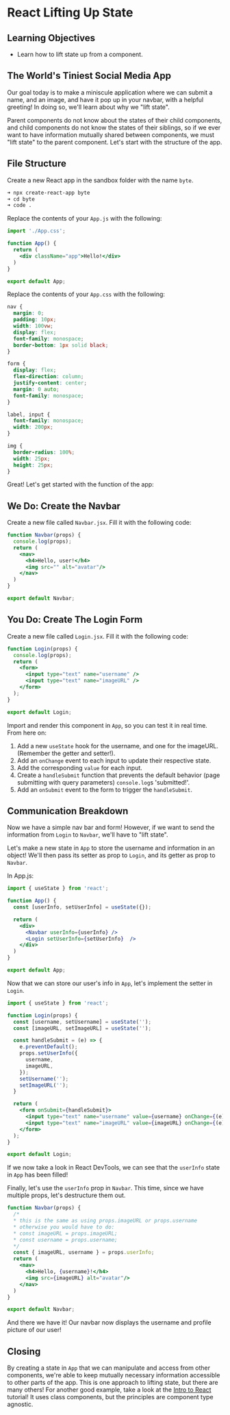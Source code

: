# React Lifting Up State

## Learning Objectives
- Learn how to lift state up from a component.

## The World's Tiniest Social Media App

Our goal today is to make a miniscule application where we can submit a name, and an image, and have it pop up in your navbar, with a helpful greeting! In doing so, we'll learn about why we "lift state".

Parent components do not know about the states of their child components, and child components do not know the states of their siblings, so if we ever want to have information mutually shared between components, we must "lift state" to the parent component. Let's start with the structure of the app.

## File Structure

Create a new React app in the sandbox folder with the name `byte`.

```sh
➜ npx create-react-app byte
➜ cd byte
➜ code .
```

Replace the contents of your `App.js` with the following:

```jsx
import './App.css';

function App() {
  return (
    <div className="app">Hello!</div>
  )
}

export default App;
```

Replace the contents of your `App.css` with the following:

```css
nav {
  margin: 0;
  padding: 10px;
  width: 100vw;
  display: flex;
  font-family: monospace;
  border-bottom: 1px solid black;
}

form {
  display: flex;
  flex-direction: column;
  justify-content: center;
  margin: 0 auto;
  font-family: monospace;
}

label, input {
  font-family: monospace;
  width: 200px;
}

img {
  border-radius: 100%;
  width: 25px;
  height: 25px;
}
```

Great! Let's get started with the function of the app:

## We Do: Create the Navbar

Create a new file called `Navbar.jsx`. Fill it with the following code:

```jsx
function Navbar(props) {
  console.log(props);
  return (
    <nav>
      <h4>Hello, user!</h4>
      <img src="" alt="avatar"/>
    </nav>
  )
}

export default Navbar;
```

## You Do: Create The Login Form

Create a new file called `Login.jsx`. Fill it with the following code:

```jsx
function Login(props) {
  console.log(props);
  return (
    <form>
      <input type="text" name="username" />
      <input type="text" name="imageURL" />
    </form>
  );
}

export default Login;
```

Import and render this component in `App`, so you can test it in real time. From here on:
1. Add a new `useState` hook for the username, and one for the imageURL. (Remember the getter and setter!).
1. Add an `onChange` event to each input to update their respective state.
1. Add the corresponding `value` for each input.
1. Create a `handleSubmit` function that prevents the default behavior (page submitting with query parameters) `console.log`s 'submitted!'.
1. Add an `onSubmit` event to the form to trigger the `handleSubmit`.

## Communication Breakdown

Now we have a simple nav bar and form! However, if we want to send the information from `Login` to `Navbar`, we'll have to "lift state".

Let's make a new state in `App` to store the username and information in an object! We'll then pass its setter as prop to `Login`, and its getter as prop to `Navbar`.

In App.js:

```jsx
import { useState } from 'react';

function App() {
  const [userInfo, setUserInfo] = useState({});

  return (
    <div>
      <Navbar userInfo={userInfo} />
      <Login setUserInfo={setUserInfo}  />
    </div>
  )
}

export default App;
```

Now that we can store our user's info in `App`, let's implement the setter in `Login`.

```jsx
import { useState } from 'react';

function Login(props) {
  const [username, setUsername] = useState('');
  const [imageURL, setImageURL] = useState('');

  const handleSubmit = (e) => {
    e.preventDefault();
    props.setUserInfo({
      username,
      imageURL,
    });
    setUsername('');
    setImageURL('');
  }

  return (
    <form onSubmit={handleSubmit}>
      <input type="text" name="username" value={username} onChange={(e) => setUsername(e.target.value)}/>
      <input type="text" name="imageURL" value={imageURL} onChange={(e) => setImageURL(e.target.value) }/>
    </form>
  );
}

export default Login;
```

If we now take a look in React DevTools, we can see that the `userInfo` state in `App` has been filled!

Finally, let's use the `userInfo` prop in `Navbar`. This time, since we have multiple props, let's destructure them out.

```jsx
function Navbar(props) {
  /* 
  * this is the same as using props.imageURL or props.username
  * otherwise you would have to do:
  * const imageURL = props.imageURL;
  * const username = props.username;
  */
  const { imageURL, username } = props.userInfo;
  return (
    <nav>
      <h4>Hello, {username}!</h4>
      <img src={imageURL} alt="avatar"/>
    </nav>
  )
}

export default Navbar;
```

And there we have it! Our navbar now displays the username and profile picture of our user!

## Closing

By creating a state in `App` that we can manipulate and access from other components, we're able to keep mutually necessary information accessible to other parts of the app. This is one approach to lifting state, but there are many others! For another good example, take a look at the [Intro to React](https://reactjs.org/tutorial/tutorial.html#lifting-state-up) tutorial! It uses class components, but the principles are component type agnostic.
